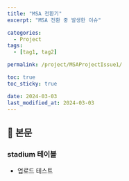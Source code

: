 ```yaml
---
title: "MSA 전환기"
excerpt: "MSA 전환 중 발생한 이슈"

categories:
  - Project
tags:
  - [tag1, tag2]

permalink: /project/MSAProjectIssue1/

toc: true
toc_sticky: true

date: 2024-03-03
last_modified_at: 2024-03-03
---
```


## 🔎 본문

### stadium 테이블
- 업로드 테스트

